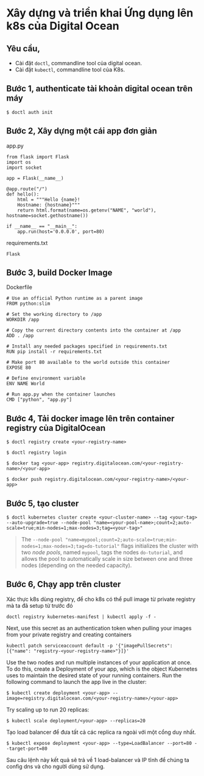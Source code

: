 # Xây dựng và triển khai Ứng dụng lên k8s của Digital Ocean

## Yêu cầu,

- Cài đặt `doctl`, commandline tool của digital ocean.
- Cài đặt `kubectl`, commandline tool của K8s.

## Bước 1, authenticate tài khoản digital ocean trên máy

```
$ doctl auth init
```

## Bước 2, Xây dựng một cái app đơn giản

app.py

```
from flask import Flask
import os
import socket

app = Flask(__name__)

@app.route("/")
def hello():
    html = """Hello {name}!
    Hostname: {hostname}"""
    return html.format(name=os.getenv("NAME", "world"), hostname=socket.gethostname())

if __name__ == "__main__":
    app.run(host='0.0.0.0', port=80)
```

requirements.txt

```
Flask
```

## Bước 3, build Docker Image

Dockerfile

```
# Use an official Python runtime as a parent image
FROM python:slim

# Set the working directory to /app
WORKDIR /app

# Copy the current directory contents into the container at /app
ADD . /app

# Install any needed packages specified in requirements.txt
RUN pip install -r requirements.txt

# Make port 80 available to the world outside this container
EXPOSE 80

# Define environment variable
ENV NAME World

# Run app.py when the container launches
CMD ["python", "app.py"]
```

## Bước 4, Tải docker image lên trên container registry của DigitalOcean

```
$ doctl registry create <your-registry-name>
```

```
$ doctl registry login
```

```
$ docker tag <your-app> registry.digitalocean.com/<your-registry-name>/<your-app>

$ docker push registry.digitalocean.com/<your-registry-name>/<your-app>
```

## Bước 5, tạo cluster

```
$ doctl kubernetes cluster create <your-cluster-name> --tag <your-tag> --auto-upgrade=true --node-pool "name=<your-pool-name>;count=2;auto-scale=true;min-nodes=1;max-nodes=3;tag=<your-tag>"
```

> The `--node-pool "name=mypool;count=2;auto-scale=true;min-nodes=1;max-nodes=3;tag=do-tutorial"` flags initializes the cluster with two _node pools_, named `mypool`, tags the nodes `do-tutorial`, and allows the pool to automatically scale in size between one and three nodes (depending on the needed capacity).

## Bước 6, Chạy app trên cluster

Xác thực k8s dùng registry, để cho k8s có thể pull image từ private registry mà ta đã setup từ trước đó

```
doctl registry kubernetes-manifest | kubectl apply -f -
```

Next, use this secret as an authentication token when pulling your images from your private registry and creating containers

```
kubectl patch serviceaccount default -p '{"imagePullSecrets": [{"name": "registry-<your-registry-name>"}]}'
```

Use the two nodes and run multiple instances of your application at once. To do this, create a Deployment of your app, which is the object Kubernetes uses to maintain the desired state of your running containers. Run the following command to launch the app live in the cluster:

```
$ kubectl create deployment <your-app> --image=registry.digitalocean.com/<your-registry-name>/<your-app>
```

Try scaling up to run 20 replicas:

```
$ kubectl scale deployment/<your-app> --replicas=20
```

Tạo load balancer để đưa tất cả các replica ra ngoài với một cổng duy nhất.

```
$ kubectl expose deployment <your-app> --type=LoadBalancer --port=80 --target-port=80
```

Sau câu lệnh này kết quả sẽ trả về 1 load-balancer và IP tĩnh để chúng ta config dns và cho người dùng sử dụng.
